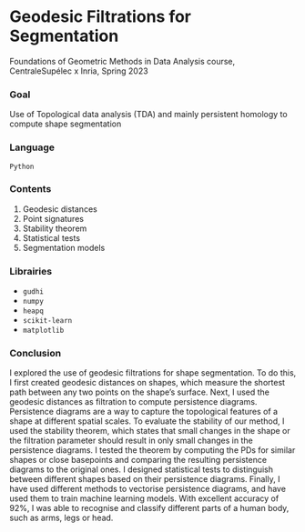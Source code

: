 # Geodesic Filtrations for Segmentation
Foundations of Geometric Methods in Data Analysis course, CentraleSupélec x Inria, Spring 2023

### Goal
Use of Topological data analysis (TDA) and mainly persistent homology to compute shape segmentation

### Language
```Python```

### Contents
1. Geodesic distances
2. Point signatures
3. Stability theorem
4. Statistical tests
5. Segmentation models

### Librairies
* ```gudhi```
* ```numpy```
* ```heapq```
* ```scikit-learn```
* ```matplotlib```

### Conclusion
I explored the use of geodesic filtrations for shape segmentation. To do this, I first created geodesic distances on shapes, which measure the shortest path between any two points on the shape’s surface. Next, I used the geodesic distances as filtration to compute persistence diagrams. Persistence diagrams are a way to capture
the topological features of a shape at different spatial scales.  To evaluate the stability of our method, I used the stability theorem, which states that small changes in the shape or the filtration parameter should result in only small changes in the persistence diagrams. I tested the theorem by computing the PDs for similar shapes or close basepoints and comparing the resulting persistence diagrams to the original ones. I designed statistical tests to distinguish between different shapes based on their persistence diagrams. Finally, I have used different methods to vectorise persistence diagrams, and have used them to train machine learning models. With excellent accuracy of 92%, I was able to recognise and classify different parts of a human body, such as arms, legs or head.

